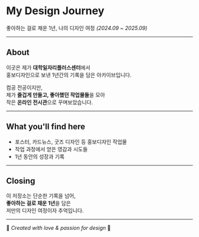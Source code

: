 # My Design Journey
좋아하는 걸로 채운 1년, 나의 디자인 여정 *(2024.09 ~ 2025.09)*  

---

## About  
이곳은 제가 **대학일자리플러스센터**에서  
홍보디자인으로 보낸 1년간의 기록을 담은 아카이브입니다.  

컴공 전공이지만,  
제가 **즐겁게 만들고, 좋아했던 작업물들**을 모아  
작은 **온라인 전시관**으로 꾸며보았습니다.  

---

## What you'll find here  
- 포스터, 카드뉴스, 굿즈 디자인 등 홍보디자인 작업물  
- 작업 과정에서 얻은 영감과 시도들  
- 1년 동안의 성장과 기록  

---

## Closing  
이 저장소는 단순한 기록을 넘어,  
**좋아하는 걸로 채운 1년**을 담은  
저만의 디자인 여정이자 추억입니다.  

---

🌸 *Created with love & passion for design* 🌸
